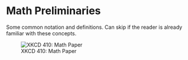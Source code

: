 # Math Preliminaries

Some common notation and definitions. Can skip if the reader is already
familiar with these concepts.

<figure>
    <img
        src="https://imgs.xkcd.com/comics/math_paper.png"
        title="XKCD 410: Math Paper"
        alt="XKCD 410: Math Paper"
    />
    <figcaption>XKCD 410: Math Paper</figcaption>
</figure>
